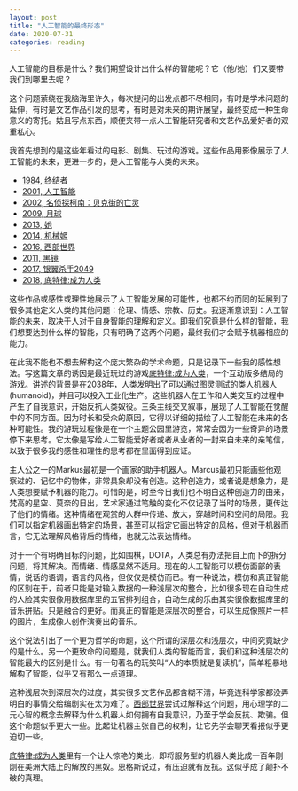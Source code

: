 ```yaml
---
layout: post
title: "人工智能的最终形态"
date: 2020-07-31
categories: reading
---
```


人工智能的目标是什么？我们期望设计出什么样的智能呢？它（他/她）们又要带我们到哪里去呢？

这个问题萦绕在我脑海里许久，每次提问的出发点都不尽相同，有时是学术问题的延伸，有时是文艺作品引发的思考，有时是对未来的期许展望，最终变成一种生命意义的寄托。姑且写点东西，顺便夹带一点人工智能研究者和文艺作品爱好者的双重私心。

我首先想到的是这些年看过的电影、剧集、玩过的游戏。这些作品用影像展示了人工智能的未来，更进一步的，是人工智能与人类的未来。

* [1984, 终结者](https://movie.douban.com/subject/1300656/)
* [2001, 人工智能](https://movie.douban.com/subject/1302827/)
* [2002, 名侦探柯南：贝克街的亡灵](https://movie.douban.com/subject/2286642/)
* [2009, 月球](https://movie.douban.com/subject/3073124/)
* [2013, 她](https://movie.douban.com/subject/6722879/)
* [2014, 机械姬](https://movie.douban.com/subject/4160540/)
* [2016, 西部世界](https://movie.douban.com/subject/2338055/)
* [2011, 黑镜](https://movie.douban.com/subject/7054120/)
* [2017, 银翼杀手2049](https://movie.douban.com/subject/10512661/)
* [2018, 底特律:成为人类](https://www.douban.com/game/26652745/)

这些作品或感性或理性地展示了人工智能发展的可能性，也都不约而同的延展到了很多其他定义人类的其他问题：伦理、情感、宗教、历史。我逐渐意识到：人工智能的未来，取决于人对于自身智能的理解和定义。即我们究竟是什么样的智能，我们想要达到什么样的智能，只有明确了这两个问题，最终我们才会赋予机器相应的能力。

在此我不能也不想去解构这个庞大繁杂的学术命题，只是记录下一些我的感性想法。写这篇文章的诱因是最近玩过的游戏[底特律:成为人类](https://www.douban.com/game/26652745/)，一个互动版多结局的游戏。讲述的背景是在2038年，人类发明出了可以通过图灵测试的类人机器人(humanoid)，并且可以投入工业化生产。这些机器人在工作和人类交互的过程中产生了自我意识，开始反抗人类奴役。三条主线交叉叙事，展现了人工智能在觉醒中的不同方面。因为时长和受众的原因，它得以详细的描绘了人工智能在未来的各种可能性。我的游玩过程像是在一个主题公园里游览，常常会因为一些奇异的场景停下来思考。它太像是写给人工智能爱好者或者从业者的一封来自未来的亲笔信，以致于很多我的感性和理性的思考都在里面得到应证。

主人公之一的Markus最初是一个画家的助手机器人。Marcus最初只能画些他观察过的、记忆中的物体，非常具象却没有创造。这种创造力，或者说是想象力，是人类想要赋予机器的能力。可惜的是，时至今日我们也不明白这种创造力的由来，梵高的星空、莫奈的日出，艺术家通过笔触的变化不仅记录了当时的场景，更传达了他们的情绪。这种情绪在观赏的人群中传递、放大，穿越时间和空间的局限。我们可以指定机器画出特定的场景，甚至可以指定它画出特定的风格，但对于机器而言，它无法理解风格背后的情绪，也就无法表达情绪。

对于一个有明确目标的问题，比如围棋，DOTA，人类总有办法把自上而下的拆分问题，将其解决。而情绪、情感显然不适用。现在的人工智能可以模仿面部的表情，说话的语调，语言的风格，但仅仅是模仿而已。有一种说法，模仿和真正智能的区别在于，前者只能是对输入数据的一种浅层次的整合，比如很多现在自动生成的人脸其实很像用数据库里的五官排列组合，自动生成的乐曲其实很像数据库里的音乐拼贴。只是融合的更好。而真正的智能是深层次的整合，可以生成像照片一样的图片，生成像人创作演奏出的音乐。

这个说法引出了一个更为哲学的命题，这个所谓的深层次和浅层次，中间究竟缺少的是什么。另一个更致命的问题是，就我们人类的智能而言，我们和这种浅层次的智能最大的区别是什么。有一句著名的玩笑叫“人的本质就是复读机”，简单粗暴地解构了智能，似乎又有那么一点道理。

这种浅层次到深层次的过度，其实很多文艺作品都含糊不清，毕竟连科学家都没弄明白的事情交给编剧实在太为难了。[西部世界](https://movie.douban.com/subject/2338055/)尝试过解释这个问题，用心理学的二元心智的概念去解释为什么机器人如何拥有自我意识，乃至于学会反抗、欺骗。但这个命题似乎更大一些。比起让机器主张自己的权利，让它先学会聊天看报似乎更迫切一些。

[底特律:成为人类](https://www.douban.com/game/26652745/)里有一个让人惊艳的类比，即将服务型的机器人类比成一百年刚刚在美洲大陆上的解放的黑奴。恩格斯说过，有压迫就有反抗。这似乎成了颠扑不破的真理。

